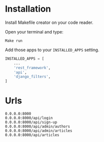 # Installation

Install Makefile creator on your code reader.

Open your terminal and type:

    Make run

Add those apps to your `INSTALLED_APPS` setting.
```python
INSTALLED_APPS = [
    ...
    'rest_framework',
    'api',
    'django_filters',
]
```

# Urls

    0.0.0.0:8000
    0.0.0.0:8000/api/login
    0.0.0.0:8000/api/sign-up
    0.0.0.0:8000/api/admin/authors
    0.0.0.0:8000/api/admin/articles
    0.0.0.0:8000/api/articles
